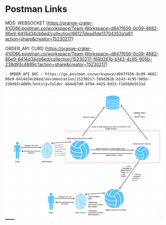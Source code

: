 # Postman Links
MDS: WEBSOCKET (https://orange-crater-410066.postman.co/workspace/Team-Workspace~d847f656-0c09-4682-86e9-6414d34cb6ed/collection/66127dead1def3704352a1a6?action=share&creator=15230217)

ORDER_API: CURD (https://orange-crater-410066.postman.co/workspace/Team-Workspace~d847f656-0c09-4682-86e9-6414d34cb6ed/collection/15230217-f69d261b-b143-4c95-905b-238d93c4889c?action=share&creator=15230217)
                
    - ORDER_API DOC : https://go.postman.co/workspace/d847f656-0c09-4682-86e9-6414d34cb6ed/documentation/15230217-f69d261b-b143-4c95-905b-238d93c4889c?entity=folder-bb4e67d0-8f94-4425-8d23-f1b560e5531d

![img.png](img.png)